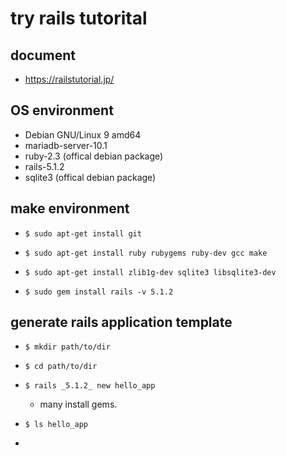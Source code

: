 # try rails tutorital

## document

- https://railstutorial.jp/


## OS environment

- Debian GNU/Linux 9 amd64
- mariadb-server-10.1
- ruby-2.3 (offical debian package)
- rails-5.1.2
- sqlite3 (offical debian package)


## make environment

- `$ sudo apt-get install git`

- `$ sudo apt-get install ruby rubygems ruby-dev gcc make`

- `$ sudo apt-get install zlib1g-dev sqlite3 libsqlite3-dev`

- `$ sudo gem install rails -v 5.1.2`


## generate rails application template

- `$ mkdir path/to/dir`

- `$ cd path/to/dir`

- `$ rails _5.1.2_ new hello_app`

  - many install gems.

- `$ ls hello_app`

-
